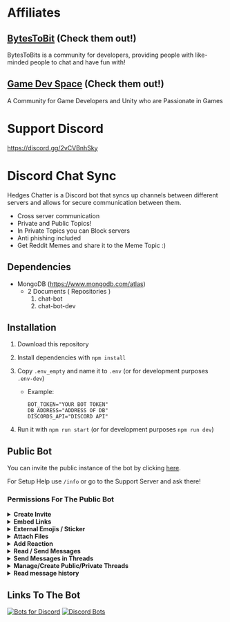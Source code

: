 # Affiliates

## **[BytesToBit](https://bytestobits.dev/discord) (Check them out!)**

BytesToBits is a community for developers, providing people with like-minded people to chat and have fun with!
<br>

## **[Game Dev Space](https://discord.gg/c6VrE3pmn3) (Check them out!)**
A Community for Game Developers and Unity who are Passionate in Games
<br>

# Support Discord

<https://discord.gg/2vCVBnhSky>

# Discord Chat Sync

Hedges Chatter is a Discord bot that syncs up channels between different servers and allows for secure communication between them.
 * Cross server communication
 * Private and Public Topics!
 * In Private Topics you can Block servers
 * Anti phishing included
 * Get Reddit Memes and share it to the Meme Topic :)

## Dependencies

* MongoDB (<https://www.mongodb.com/atlas>)
  * 2 Documents ( Repositories )
    1. chat-bot
    2. chat-bot-dev

## Installation

1. Download this repository
2. Install dependencies with `npm install`
3. Copy `.env_empty` and name it to `.env` (or for development purposes `.env-dev`)
    * Example:

        ```env
        BOT_TOKEN="YOUR BOT TOKEN"
        DB_ADDRESS="ADDRESS OF DB"
        DISCORDS_API="DISCORD API"
        ```

4. Run it with `npm run start` (or for development purposes `npm run dev`)

## Public Bot

You can invite the public instance of the bot by clicking [here](https://discord.com/api/oauth2/authorize?client_id=1046756800260735058&permissions=533113203777&scope=bot%20applications.commands).

For Setup Help use `/info` or go to the Support Server and ask there!

### Permissions For The Public Bot

<details><summary><b>Create Invite</b></summary>
This is for intersted Users if they want to join your server over the bot.
</details>
<details><summary><b>Embed Links</b></summary>
This is required to sync links between servers
</details>
<details><summary><b>External Emojis / Sticker</b></summary>
This is required to sync emojis and stickers from other servers
</details>
<details><summary><b>Attach Files</b></summary>
In the future, this will allow the users to share files through the bot
</details>
<details><summary><b>Add Reaction</b></summary>
In the future, this will allow the bot to share reactions to messages and react to your message as a confirmation
</details>
<details><summary><b>Read / Send Messages</b></summary>
This is required for the core functions
</details>
<details><summary><b>Send Messages in Threads</b></summary>
In the future, this will allow to access/handle threads and their content
</details>
<details><summary><b>Manage/Create Public/Private Threads</b></summary>
In the future, this will allow to access/handle threads and their content
</details>
<details><summary><b>Read message history</b></summary>
In the future, this will allow the bot to sync messages when setting up in a new server
</details>

## Links To The Bot

 [![Bots for Discord](https://discords.com/bots/api/bot/1046756800260735058/widget)](https://discords.com/bots/bots/1046756800260735058)
 [![Discord Bots](https://top.gg/api/widget/1046756800260735058.svg)](https://top.gg/bot/1046756800260735058)